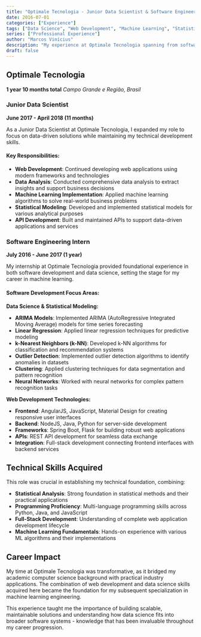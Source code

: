 ```yaml
---
title: "Optimale Tecnologia - Junior Data Scientist & Software Engineering Intern"
date: 2016-07-01
categories: ["Experience"]
tags: ["Data Science", "Web Development", "Machine Learning", "Statistical Models", "APIs"]
series: ["Professional Experience"]
author: "Marcos Vinícius"
description: "My experience at Optimale Tecnologia spanning from software engineering intern to junior data scientist, working on web development and ML projects."
draft: false
---
```


## Optimale Tecnologia
**1 year 10 months total**
*Campo Grande e Região, Brasil*

### Junior Data Scientist
**June 2017 - April 2018 (11 months)**

As a Junior Data Scientist at Optimale Tecnologia, I expanded my role to focus on data-driven solutions while maintaining my technical development skills.

#### Key Responsibilities:

* **Web Development**: Continued developing web applications using modern frameworks and technologies
* **Data Analysis**: Conducted comprehensive data analysis to extract insights and support business decisions
* **Machine Learning Implementation**: Applied machine learning algorithms to solve real-world business problems
* **Statistical Modeling**: Developed and implemented statistical models for various analytical purposes
* **API Development**: Built and maintained APIs to support data-driven applications and services

### Software Engineering Intern
**July 2016 - June 2017 (1 year)**

My internship at Optimale Tecnologia provided foundational experience in both software development and data science, setting the stage for my career in machine learning.

#### Software Development Focus Areas:

**Data Science & Statistical Modeling:**
* **ARIMA Models**: Implemented ARIMA (AutoRegressive Integrated Moving Average) models for time series forecasting
* **Linear Regression**: Applied linear regression techniques for predictive modeling
* **k-Nearest Neighbors (k-NN)**: Developed k-NN algorithms for classification and recommendation systems
* **Outlier Detection**: Implemented outlier detection algorithms to identify anomalies in datasets
* **Clustering**: Applied clustering techniques for data segmentation and pattern recognition
* **Neural Networks**: Worked with neural networks for complex pattern recognition tasks

**Web Development Technologies:**
* **Frontend**: AngularJS, JavaScript, Material Design for creating responsive user interfaces
* **Backend**: NodeJS, Java, Python for server-side development
* **Frameworks**: Spring Boot, Flask for building robust web applications
* **APIs**: REST API development for seamless data exchange
* **Integration**: Full-stack development connecting frontend interfaces with backend services

## Technical Skills Acquired

This role was crucial in establishing my technical foundation, combining:

* **Statistical Analysis**: Strong foundation in statistical methods and their practical applications
* **Programming Proficiency**: Multi-language programming skills across Python, Java, and JavaScript
* **Full-Stack Development**: Understanding of complete web application development lifecycle
* **Machine Learning Fundamentals**: Hands-on experience with various ML algorithms and their implementations

## Career Impact

My time at Optimale Tecnologia was transformative, as it bridged my academic computer science background with practical industry applications. The combination of web development and data science skills acquired here became the foundation for my subsequent specialization in machine learning engineering.

This experience taught me the importance of building scalable, maintainable solutions and understanding how data science fits into broader software systems - knowledge that has been invaluable throughout my career progression.
